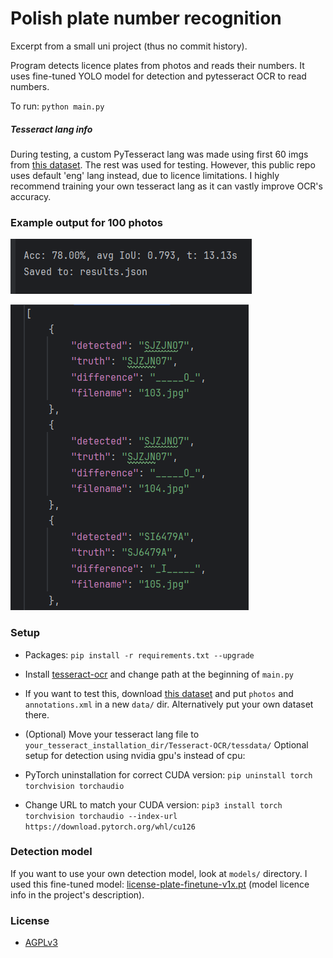 # Polish plate number recognition
Excerpt from a small uni project (thus no commit history).

Program detects licence plates from photos and reads their numbers. 
It uses fine-tuned YOLO model for detection and pytesseract OCR to read numbers. 

To run: `python main.py`

##### Tesseract lang info
During testing, a custom PyTesseract lang was made using first 60 imgs from [this dataset](https://www.kaggle.com/datasets/piotrstefaskiue/poland-vehicle-license-plate-dataset).
The rest was used for testing. 
However, this public repo uses default 'eng' lang instead, due to licence limitations.
I highly recommend training your own tesseract lang as it can vastly improve OCR's accuracy.

### Example output for 100 photos
![console_output](showcase_imgs/res1.png)

![results.json](showcase_imgs/res2.png)

### Setup
- Packages:
`pip install -r requirements.txt --upgrade`

- Install [tesseract-ocr](https://github.com/tesseract-ocr/tesseract?tab=readme-ov-file#installing-tesseract) 
and change path at the beginning of `main.py`

- If you want to test this, download [this dataset](https://www.kaggle.com/datasets/piotrstefaskiue/poland-vehicle-license-plate-dataset)
and put `photos` and `annotations.xml` in a new `data/` dir. Alternatively put your own dataset there.

- (Optional) Move your tesseract lang file to `your_tesseract_installation_dir/Tesseract-OCR/tessdata/`
Optional setup for detection using nvidia gpu's instead of cpu:

- PyTorch uninstallation for correct CUDA version:
`pip uninstall torch torchvision torchaudio`

- Change URL to match your CUDA version: 
`pip3 install torch torchvision torchaudio --index-url https://download.pytorch.org/whl/cu126`

### Detection model
If you want to use your own detection model, look at `models/` directory.
I used this fine-tuned model: [license-plate-finetune-v1x.pt](https://huggingface.co/morsetechlab/yolov11-license-plate-detection/tree/main)
(model licence info in the project's description).

### License
- [AGPLv3](https://www.gnu.org/licenses/agpl-3.0.en.html)